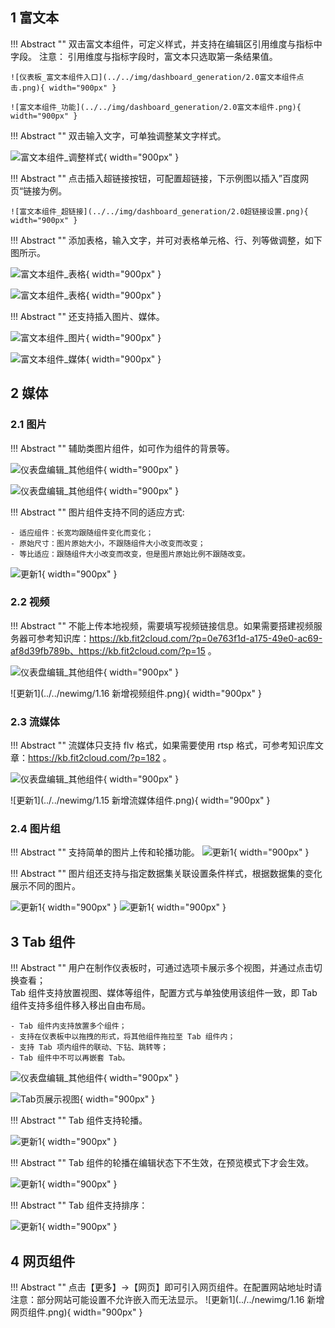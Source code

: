 ## 1 富文本

!!! Abstract ""
	双击富文本组件，可定义样式，并支持在编辑区引用维度与指标中字段。
	注意： 引用维度与指标字段时，富文本只选取第一条结果值。

	![仪表板_富文本组件入口](../../img/dashboard_generation/2.0富文本组件点击.png){ width="900px" }

	![富文本组件_功能](../../img/dashboard_generation/2.0富文本组件.png){ width="900px" }

!!! Abstract ""
	双击输入文字，可单独调整某文字样式。

![富文本组件_调整样式](../../img/dashboard_generation/2.0富文本样式调整.png){ width="900px" }

!!! Abstract ""
	点击插入超链接按钮，可配置超链接，下示例图以插入”百度网页“链接为例。

	![富文本组件_超链接](../../img/dashboard_generation/2.0超链接设置.png){ width="900px" }

!!! Abstract ""
	添加表格，输入文字，并可对表格单元格、行、列等做调整，如下图所示。

![富文本组件_表格](../../img/dashboard_generation/2.0富文本表格.png){ width="900px" }


![富文本组件_表格](../../img/dashboard_generation/2.0富文本表格属性设置.png){ width="900px" }

!!! Abstract ""
	还支持插入图片、媒体。

![富文本组件_图片](../../img/dashboard_generation/2.0富文本插入图片或者媒体.png){ width="900px" }

![富文本组件_媒体](../../img/dashboard_generation/2.0富文本插入媒体.png){ width="900px" }


## 2 媒体
### 2.1 图片

!!! Abstract ""
	辅助类图片组件，如可作为组件的背景等。

![仪表盘编辑_其他组件](../../img/dashboard_generation/仪表板图片组件.png){ width="900px" }

![仪表盘编辑_其他组件](../../img/dashboard_generation/2.0点击上传图片.png){ width="900px" }


!!! Abstract ""
	图片组件支持不同的适应方式:

    - 适应组件：长宽均跟随组件变化而变化；
    - 原始尺寸：图片原始大小，不跟随组件大小改变而改变；
    - 等比适应：跟随组件大小改变而改变，但是图片原始比例不跟随改变。

![更新1](../../newimg/1.1%20图片组件支持不同的适应方式.PNG){ width="900px" }

### 2.2 视频

!!! Abstract ""
	不能上传本地视频，需要填写视频链接信息。如果需要搭建视频服务器可参考知识库：https://kb.fit2cloud.com/?p=0e763f1d-a175-49e0-ac69-af8d39fb789b、https://kb.fit2cloud.com/?p=15 。

![仪表盘编辑_其他组件](../../img/dashboard_generation/仪表板视频组件.png){ width="900px" }

![更新1](../../newimg/1.16 新增视频组件.png){ width="900px" }

### 2.3 流媒体

!!! Abstract ""
	流媒体只支持 flv 格式，如果需要使用 rtsp 格式，可参考知识库文章：https://kb.fit2cloud.com/?p=182 。

![仪表盘编辑_其他组件](../../img/dashboard_generation/仪表板流媒体组件.png){ width="900px" }

![更新1](../../newimg/1.15 新增流媒体组件.png){ width="900px" }

### 2.4 图片组
!!! Abstract ""
	支持简单的图片上传和轮播功能。
![更新1](../../newimg/新增图片组组件1.png){ width="900px" }

!!! Abstract ""
	图片组还支持与指定数据集关联设置条件样式，根据数据集的变化展示不同的图片。

![更新1](../../newimg/新增图片组组件2.png){ width="900px" }
![更新1](../../newimg/新增图片组组件.gif){ width="900px" }

## 3 Tab 组件

!!! Abstract ""
	用户在制作仪表板时，可通过选项卡展示多个视图，并通过点击切换查看；  
	Tab 组件支持放置视图、媒体等组件，配置方式与单独使用该组件一致，即 Tab 组件支持多组件移入移出自由布局。

	- Tab 组件内支持放置多个组件；
	- 支持在仪表板中以拖拽的形式，将其他组件拖拉至 Tab 组件内；
	- 支持 Tab 项内组件的联动、下钻、跳转等；
	- Tab 组件中不可以再嵌套 Tab。

![仪表盘编辑_其他组件](../../img/dashboard_generation/2.0Tab组件.png){ width="900px" }

![Tab页展示视图](../../img/dashboard_generation/2.0选择tab1.png){ width="900px" }


!!! Abstract ""
	Tab 组件支持轮播。

![更新1](../../newimg/1.1%20Tab%20组件支持轮播1.PNG){ width="900px" }

!!! Abstract ""
	Tab 组件的轮播在编辑状态下不生效，在预览模式下才会生效。

![更新1](../../newimg/1.1%20Tab%20组件支持轮播2.gif){ width="900px" }

!!! Abstract ""
	Tab 组件支持排序：

![更新1](../../newimg/1.1%20Tab%20组件支持排序.PNG){ width="900px" }


## 4 网页组件

!!! Abstract ""
	点击【更多】->【网页】即可引入网页组件。在配置网站地址时请注意：部分网站可能设置不允许嵌入而无法显示。
![更新1](../../newimg/1.16 新增网页组件.png){ width="900px" }



